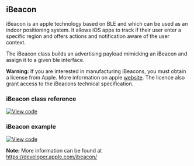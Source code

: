 ## iBeacon

iBeacon is an apple technology based on BLE and which can be used as an indoor
positioning system. It allows iOS apps to track if their user enter a specific
region and offers actions and notification aware of the user context.

The iBeacon class builds an advertising payload mimicking an iBeacon and assign
it to a given ble interface.

<span class="warnings"> **Warning:** If you are interested in manufacturing
iBeacons, you must obtain a license from Apple. More information on apple
[website](https://developer.apple.com/ibeacon/). The licence also grant access
to the iBeacons technical specification.</span>

### iBeacon class reference

[![View code](https://www.mbed.com/embed/?type=library)](https://os.mbed.com/docs/v5.6/mbed-os-api-doxy/classi_beacon.html)

### iBeacon example

[![View code](https://www.mbed.com/embed/?url=https://os.mbed.com/teams/mbed-os-examples/code/mbed-os-example-ble-Beacon/)](https://os.mbed.com/teams/mbed-os-examples/code/mbed-os-example-ble-Beacon/file/863f3fea9978/source/main.cpp)

<span class="notes">**Note:** More information can be found at https://developer.apple.com/ibeacon/</span>
